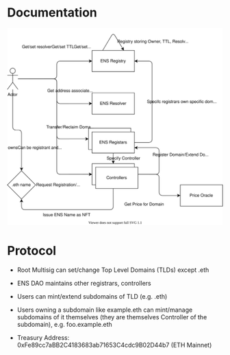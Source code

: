 # Documentation
![ENS](ens.drawio.svg)


# Protocol
* Root Multisig can set/change Top Level Domains (TLDs) except .eth
* ENS DAO maintains other registrars, controllers
* Users can mint/extend subdomains of TLD (e.g. .eth)
* Users owning a subdomain like example.eth can mint/manage subdomains of it themselves (they are themselves Controller of the subdomain), e.g. foo.example.eth

* Treasury Address: 0xFe89cc7aBB2C4183683ab71653C4cdc9B02D44b7 (ETH Mainnet)